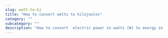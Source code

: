 ```yaml
---
slug: watt-to-kj
title: "How to convert watts to kilojoules"
category: ""
subcategory: ""
description: "How to convert  electric power in watts (W) to energy in kilojoules (kJ)."
---
```


